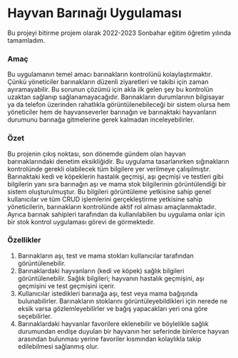 # Hayvan Barınağı Uygulaması 
 
Bu projeyi bitirme projem olarak 2022-2023 Sonbahar eğitim öğretim yılında tamamladım. 

### Amaç 
Bu uygulamanın temel amacı barınakların kontrolünü kolaylaştırmaktır. Çünkü yöneticiler barınakların düzenli ziyaretleri ve takibi için zaman ayıramayabilir. Bu sorunun çözümü için akla ilk gelen şey bu kontrolün uzaktan sağlanıp sağlanamayacağıdır. Barınakların durumlarının bilgisayar ya da telefon üzerinden rahatlıkla görüntülenebileceği bir sistem olursa hem yöneticiler hem de hayvanseverler barınağın ve barınaktaki hayvanların durumunu barınağa gitmelerine gerek kalmadan inceleyebilirler.

### Özet 
Bu projenin çıkış noktası, son dönemde gündem olan hayvan barınaklarındaki denetim eksikliğidir. Bu uygulama tasarlanırken sığınakların kontrolünde gerekli olabilecek tüm bilgilere yer verilmeye çalışılmıştır. Barınaktaki kedi ve köpeklerin hastalık geçmişi, aşı geçmişi ve testleri gibi bilgilerin yanı sıra barınağın aşı ve mama stok bilgilerinin görüntülendiği bir sistem oluşturulmuştur. Bu bilgileri görüntüleme yetkisine sahip genel kullanıcılar ve tüm CRUD işlemlerini gerçekleştirme yetkisine sahip yöneticilerin, barınakların kontrolünde aktif rol alması amaçlanmaktadır. Ayrıca barınak sahipleri tarafından da kullanılabilen bu uygulama onlar için bir stok kontrol uygulaması görevi de görmektedir.

### Özellikler 
1) Barınakların aşı, test ve mama stokları kullanıcılar tarafından görüntülenebilir. 
2) Barınaklardaki hayvanların (kedi ve köpek) sağlık bilgileri görüntülenebilir. Sağlık bilgileri; hayvanın hastalık geçmişini, aşı geçmişini ve test geçmişini içerir. 
3) Kullanıcılar istedikleri barınağa aşı, test veya mama bağışında bulunabilirler. Barınakların stoklarını görüntüleyebildikleri için nerede ne eksik varsa gözlemleyebilirler ve bağış yapacakları yeri ona göre seçebilirler. 
4) Barınaklardaki hayvanlar favorilere eklenebilir ve böylelikle sağlık durumundan endişe duyulan bir hayvanın her seferinde binlerce hayvan arasından bulunması yerine favoriler kısmından kolaylıkla takip edilebilmesi sağlanmış olur.
